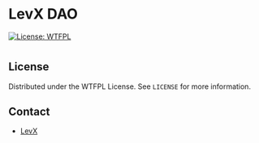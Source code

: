 # LevX DAO

[![License: WTFPL](http://www.wtfpl.net/wp-content/uploads/2012/12/wtfpl-badge-3.png)](http://www.wtfpl.net/)

#
## License

Distributed under the WTFPL License. See `LICENSE` for more information.

## Contact

* [LevX](https://twitter.com/LevxApp/)
